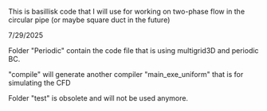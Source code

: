 This is basillisk code that I will use for working on two-phase flow in the circular pipe (or maybe square duct in the future)

7/29/2025

Folder "Periodic" contain the code file that is using multigrid3D and periodic BC. 

  "compile" will generate another compiler "main_exe_uniform" that is for simulating the CFD  
  
Folder "test" is obsolete and will not be used anymore.

